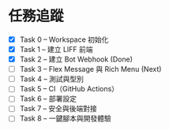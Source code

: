 # 任務追蹤

- [x] Task 0 – Workspace 初始化
- [x] Task 1 – 建立 LIFF 前端
- [x] Task 2 – 建立 Bot Webhook (Done)
- [ ] Task 3 – Flex Message 與 Rich Menu (Next)
- [ ] Task 4 – 測試與型別
- [ ] Task 5 – CI（GitHub Actions）
- [ ] Task 6 – 部署設定
- [ ] Task 7 – 安全與後端對接
- [ ] Task 8 – 一鍵腳本與開發體驗
